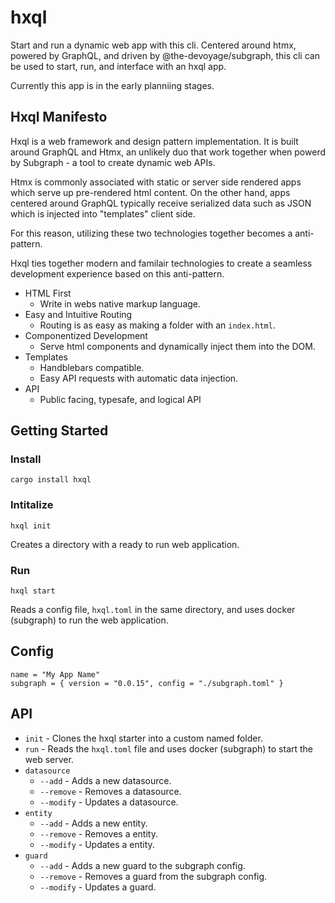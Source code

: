 # hxql

Start and run a dynamic web app with this cli. Centered around htmx, powered by
GraphQL, and driven by @the-devoyage/subgraph, this cli can be used to start, run, and 
interface with an hxql app.

Currently this app is in the early planniing stages.

## Hxql Manifesto

Hxql is a web framework and design pattern implementation. It is built around GraphQL and
Htmx, an unlikely duo that work together when powerd by Subgraph - a tool to create dynamic
web APIs.

Htmx is commonly associated with static or server side rendered apps which serve up pre-rendered
html content. On the other hand, apps centered around GraphQL typically receive serialized 
data such as JSON which is injected into "templates" client side. 

For this reason, utilizing these two technologies together becomes a anti-pattern. 

Hxql ties together modern and familair technologies to create a seamless development experience
based on this anti-pattern.

- HTML First
    - Write in webs native markup language.
- Easy and Intuitive Routing
    - Routing is as easy as making a folder with an `index.html`.
- Componentized Development
    - Serve html components and dynamically inject them into the DOM.
- Templates
    - Handblebars compatible.
    - Easy API requests with automatic data injection.
- API
    - Public facing, typesafe, and logical API

## Getting Started

### Install

`cargo install hxql`

### Intitalize 

`hxql init`

Creates a directory with a ready to run web application.

### Run

`hxql start`

Reads a config file, `hxql.toml` in the same directory, and uses docker (subgraph) to run the
web application.

## Config

```
name = "My App Name"
subgraph = { version = "0.0.15", config = "./subgraph.toml" }
```

## API

- `init` - Clones the hxql starter into a custom named folder.
- `run` - Reads the `hxql.toml` file and uses docker (subgraph) to start the web server.
- `datasource`
    - `--add` - Adds a new datasource.
    - `--remove` - Removes a datasource.
    - `--modify` - Updates a datasource.
- `entity`
    - `--add` - Adds a new entity.
    - `--remove` - Removes a entity.
    - `--modify` - Updates a entity.
- `guard`
    - `--add` - Adds a new guard to the subgraph config.
    - `--remove` - Removes a guard from the subgraph config.
    - `--modify` - Updates a guard.
